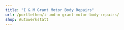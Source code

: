 ```yaml
---
title: "I & M Grant Motor Body Repairs"
url: /portlethen/i-und-m-grant-motor-body-repairs/
shop: Autowerkstatt
---
```

